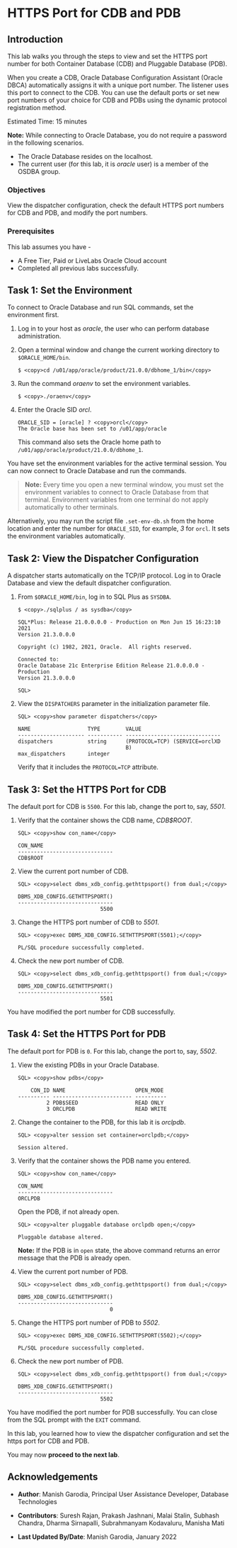 # HTTPS Port for CDB and PDB

## Introduction

This lab walks you through the steps to view and set the HTTPS port number for both Container Database (CDB) and Pluggable Database (PDB).

When you create a CDB, Oracle Database Configuration Assistant (Oracle DBCA) automatically assigns it with a unique port number. The listener uses this port to connect to the CDB. You can use the default ports or set new port numbers of your choice for CDB and PDBs using the dynamic protocol registration method.  

Estimated Time: 15 minutes

**Note:** While connecting to Oracle Database, you do not require a password in the following scenarios.
 - The Oracle Database resides on the localhost.
 - The current user (for this lab, it is *oracle* user) is a member of the OSDBA group.

### Objectives

View the dispatcher configuration, check the default HTTPS port numbers for CDB and PDB, and modify the port numbers.

### Prerequisites

This lab assumes you have -
- A Free Tier, Paid or LiveLabs Oracle Cloud account
- Completed all previous labs successfully.

## Task 1: Set the Environment

To connect to Oracle Database and run SQL commands, set the environment first.

1. Log in to your host as *oracle*, the user who can perform database administration.

2. Open a terminal window and change the current working directory to `$ORACLE_HOME/bin`. 

	```
	$ <copy>cd /u01/app/oracle/product/21.0.0/dbhome_1/bin</copy>
	```

3. Run the command *oraenv* to set the environment variables.

	```
	$ <copy>./oraenv</copy>
	```

4. Enter the Oracle SID *orcl*.

	```
	ORACLE_SID = [oracle] ? <copy>orcl</copy>
	The Oracle base has been set to /u01/app/oracle
	```

	This command also sets the Oracle home path to `/u01/app/oracle/product/21.0.0/dbhome_1`.

You have set the environment variables for the active terminal session. You can now connect to Oracle Database and run the commands.

> **Note:** Every time you open a new terminal window, you must set the environment variables to connect to Oracle Database from that terminal. Environment variables from one terminal do not apply automatically to other terminals.

Alternatively, you may run the script file `.set-env-db.sh` from the home location and enter the number for `ORACLE_SID`, for example, *3* for `orcl`. It sets the environment variables automatically. 

## Task 2: View the Dispatcher Configuration

A dispatcher starts automatically on the TCP/IP protocol. Log in to Oracle Database and view the default dispatcher configuration.

1. From `$ORACLE_HOME/bin`, log in to SQL Plus as `SYSDBA`.

	```
	$ <copy>./sqlplus / as sysdba</copy>
	```
	```
	SQL*Plus: Release 21.0.0.0.0 - Production on Mon Jun 15 16:23:10 2021
	Version 21.3.0.0.0

	Copyright (c) 1982, 2021, Oracle.  All rights reserved.

	Connected to:
	Oracle Database 21c Enterprise Edition Release 21.0.0.0.0 - Production
	Version 21.3.0.0.0
    
    SQL>
	```

2. View the `DISPATCHERS` parameter in the initialization parameter file.

	```
	SQL> <copy>show parameter dispatchers</copy>
	```
	```
	NAME                  TYPE        VALUE
	--------------------- ----------- ------------------------------
	dispatchers           string      (PROTOCOL=TCP) (SERVICE=orclXD
									  B)
	max_dispatchers       integer
	```

	Verify that it includes the `PROTOCOL=TCP` attribute.

## Task 3: Set the HTTPS Port for CDB

The default port for CDB is `5500`. For this lab, change the port to, say, *5501*.

1. 	Verify that the container shows the CDB name, *CDB$ROOT*.

	```
	SQL> <copy>show con_name</copy>
	```
	```
	CON_NAME
	------------------------------
	CDB$ROOT
	```

2. View the current port number of CDB.

	```
	SQL> <copy>select dbms_xdb_config.gethttpsport() from dual;</copy>
	```
	```
	DBMS_XDB_CONFIG.GETHTTPSPORT()
	------------------------------
							  5500
	```

3. Change the HTTPS port number of CDB to *5501*.

	```
	SQL> <copy>exec DBMS_XDB_CONFIG.SETHTTPSPORT(5501);</copy>

	PL/SQL procedure successfully completed.
	```

5. Check the new port number of CDB.

	```
	SQL> <copy>select dbms_xdb_config.gethttpsport() from dual;</copy>
	```
	```
	DBMS_XDB_CONFIG.GETHTTPSPORT()
	------------------------------
							  5501
	```

You have modified the port number for CDB successfully.  

## Task 4: Set the HTTPS Port for PDB

The default port for PDB is `0`. For this lab, change the port to, say, *5502*.

1. View the existing PDBs in your Oracle Database.

	```
	SQL> <copy>show pdbs</copy>
	```
	```
		CON_ID NAME                      OPEN_MODE
	---------- ------------------------- ----------
			 2 PDB$SEED                  READ ONLY
			 3 ORCLPDB                   READ WRITE
	```

2. Change the container to the PDB, for this lab it is *orclpdb*.

	```
	SQL> <copy>alter session set container=orclpdb;</copy>

	Session altered.
	```
	
3.	Verify that the container shows the PDB name you entered.
	
	```
	SQL> <copy>show con_name</copy>
	```
	```
	CON_NAME
	------------------------------
	ORCLPDB
	```

	Open the PDB, if not already open.

	```
	SQL> <copy>alter pluggable database orclpdb open;</copy>

	Pluggable database altered.
	```

	**Note:** If the PDB is in `open` state, the above command returns an error message that the PDB is already open. 

5. View the current port number of PDB.

	```
	SQL> <copy>select dbms_xdb_config.gethttpsport() from dual;</copy>
	```
	```
	DBMS_XDB_CONFIG.GETHTTPSPORT()
	------------------------------
								 0
	```

6. Change the HTTPS port number of PDB to *5502*.

	```
	SQL> <copy>exec DBMS_XDB_CONFIG.SETHTTPSPORT(5502);</copy>

	PL/SQL procedure successfully completed.
	```

7. Check the new port number of PDB.

	```
	SQL> <copy>select dbms_xdb_config.gethttpsport() from dual;</copy>
	```
	```
	DBMS_XDB_CONFIG.GETHTTPSPORT()
	------------------------------
							  5502
	```

You have modified the port number for PDB successfully. You can close from the SQL prompt with the `EXIT` command.

In this lab, you learned how to view the dispatcher configuration and set the https port for CDB and PDB.

You may now **proceed to the next lab**.

## Acknowledgements

- **Author**: Manish Garodia, Principal User Assistance Developer, Database Technologies

- **Contributors**: Suresh Rajan, Prakash Jashnani, Malai Stalin, Subhash Chandra, Dharma Sirnapalli, Subrahmanyam Kodavaluru, Manisha Mati

- **Last Updated By/Date**: Manish Garodia, January 2022


 
